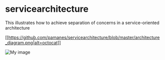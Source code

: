 # servicearchitecture
This illustrates how to achieve separation of concerns in a service-oriented architecture


[[https://github.com/pamanes/servicearchitecture/blob/master/architecture_diagram.png|alt=octocat]]


![My image](pamanes.github.com/servicearchitecture/blob/master/architecture_diagram.png)
